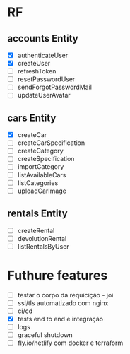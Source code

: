 # RF

## accounts Entity
- [x] authenticateUser
- [x] createUser
- [ ] refreshToken
- [ ] resetPasswordUser
- [ ] sendForgotPasswordMail
- [ ] updateUserAvatar

## cars Entity
- [x] createCar
- [ ] createCarSpecification
- [ ] createCategory
- [ ] createSpecification
- [ ] importCategory
- [ ] listAvailableCars
- [ ] listCategories
- [ ] uploadCarImage

## rentals Entity
- [ ] createRental
- [ ] devolutionRental
- [ ] listRentalsByUser

# Futhure features

- [ ] testar o corpo da requicição - joi
- [ ] ssl/tls automatizado com nginx
- [ ] ci/cd
- [x] tests end to end e integração
- [ ] logs
- [ ] graceful shutdown
- [ ] fly.io/netlify com docker e terraform
